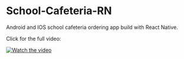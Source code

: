 # School-Cafeteria-RN
Android and IOS school cafeteria ordering app build with React Native.

Click for the full video:

[![Watch the video](https://media.giphy.com/media/yPdQmcoctTUmzpERox/giphy.gif)](https://www.youtube.com/watch?v=VNwjHG-G_l4&feature=youtu.be)
